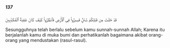 ##### 137

<span class="ayah">قَدْ خَلَتْ مِن قَبْلِكُمْ سُنَنٌۭ فَسِيرُوا۟ فِى ٱلْأَرْضِ فَٱنظُرُوا۟ كَيْفَ كَانَ عَٰقِبَةُ ٱلْمُكَذِّبِينَ</span>

<span class="ayah_translation">Sesungguhnya telah berlalu sebelum kamu sunnah-sunnah Allah; Karena itu berjalanlah kamu di muka bumi dan perhatikanlah bagaimana akibat orang-orang yang mendustakan (rasul-rasul).</span>
